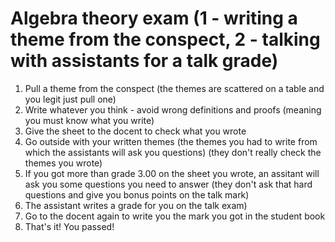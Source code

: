 # Algebra theory exam (1 - writing a theme from the conspect, 2 - talking with assistants for a talk grade)

1. Pull a theme from the conspect (the themes are scattered on a table and you legit just pull one)
2. Write whatever you think - avoid wrong definitions and proofs (meaning you must know what you write)
3. Give the sheet to the docent to check what you wrote
4. Go outside with your written themes (the themes you had to write from which the assistants will ask you questions) (they don't really check the themes you wrote)
5. If you got more than grade 3.00 on the sheet you wrote, an assitant will ask you some questions you need to answer (they don't ask that hard questions and give you bonus points on the talk mark)
6. The assistant writes a grade for you on the talk exam)
7. Go to the docent again to write you the mark you got in the student book
8. That's it! You passed!
